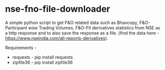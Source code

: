 # nse-fno-file-downloader

A simple python script to get F&O related data such as Bhavcopy, F&O-Participant wise Trading Volumes, F&O-FII derivatives statistics from NSE as a http response and to also save the response as a file. (find the data here - https://www.nseindia.com/all-reports-derivatives).

Requirements -
* requests - pip install requests
* zipfile36 - pip install zipfile36
